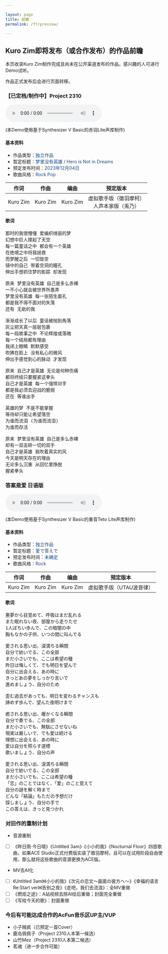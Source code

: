 ```yaml
---

layout: page
title: 前瞻
permalink: /ftrpreview/

---
```


## Kuro Zim即将发布（或合作发布）的作品前瞻

本页收录Kuro Zim制作完成且尚未在公开渠道发布的作品，感兴趣的人可进行Demo试听。

作品正式发布后会进行页面转移。

### 【已定档/制作中】Project 2310

<audio controls>
	<source src="/assets/audio/2310_Preview_CHIYU.wav" type="audio/wav">
</audio>

(本Demo使用基于Synthesizer V Basic的赤羽Lite声库制作)

#### 基本资料

* 作品类型：<font color="#194987">独立作品</font>
* 暂定标题：<font color="#194987">梦里没有英雄 / Hero is Not in Dreams</font>
* 预定发布时间：<font color="#194987">2023年12月04日</font>
* 歌曲风格：<font color="#194987">Rock Pop</font>

| 作词 | 作曲 | 编曲 | 预定版本 |
| :--: | :--: | :--: | :--: | 
| Kuro Zim | Kuro Zim | Kuro Zim | 虚拟歌手版（徵羽摩柯）<br>人声本家版（兎乃） |

#### 歌词

<pre>
那时的我很懵懂 爱编织绮丽的梦
幻想中巨人撑起了天空
每一篇童话之中 都会有一个英雄
在绝境之中将我拯救
而梦醒之后 一切皆空
镜中的自己 带着空洞的瞳孔
伸出手想抓住梦的影踪 却发现

原来 梦里没有英雄 自己是多么赤裸
一不小心就会被世界所愚弄
梦里没有英雄 每一张陌生面孔
都是我不得不面对的失落
还有 无助的我

渐渐成长了以后 童话被抛到角落
灰尘把天真一层层包裹
每一段故事之中 不论辉煌或落魄
每一个结局都有理由
我闭上眼睛 默默感受
吹拂在脸上 没有私心的微风
伸出手感觉到心的脉动 才发现

原来 自己才是英雄 无论是何种伤痛
都将终结只要握紧这拳头
自己才是英雄 每一个强悍对手
都是我必须去迎战的脆弱
还在 等谁出手

英雄的梦 不是不能掌握
等待却只能让希望落空
为谁而流泪 (为谁而流泪)
为谁而存活

原来 梦里没有英雄 自己是多么赤裸
却有一双击碎一切的双手
自己才是英雄 我吹着真实的风
今天是明天存在的理由
无论多么沉重 从回忆里挣脱
握紧拳头
</pre>

### 答案是爱 日语版

<audio controls>
	<source src="/assets/audio/LoveAnswer_DemoJP_Teto.mp3" type="audio/mp3">
</audio>

(本Demo使用基于Synthesizer V Basic的重音Teto Lite声库制作)

#### 基本资料

* 作品类型：<font color="#194987">独立作品</font>
* 暂定标题：<font color="#194987">愛で答えで</font>
* 预定发布时间：<font color="#194987">未确定</font>
* 歌曲风格：<font color="#194987">Rock</font>

| 作词 | 作曲 | 编曲 | 预定版本 |
| :--: | :--: | :--: | :--: | 
| Kuro Zim | Kuro Zim | Kuro Zim | 虚拟歌手版（UTAU波音律） |

#### 歌词
<pre>
悪夢から目覚めて、呼吸はまだ乱れる
また眠れない夜、部屋から走りたせ
1人ぼちい歩んで、この暗闇の中
胸もなかの子供、いつの間に叫んでる

愛される思い出、涙満ちる瞬間
自分で紡いでる、この全部
まだ小さいでも、ここは希望の種
昨日は悔しくて、でも明日を望んで
自分に出会える、あの時に
きっとあの夢をしっかり言いで
進めましょう、自分のため

歪む過去があっても、明日を変わるチャンスも
諦めず歩んで、望んた夜明けまで

癒される思い出、暖かくなる瞬間
自分で奏でる、この全部
まだ小さいでも、無駄にさせないね
現実は厳しいで、でも愛は続ける
理想に出会える、あの時に
愛は自分を照らす道標
歌いましょう、自分の声

愛される思い出、涙満ちる瞬間
自分で紡いでる、この全部
まだ小さいでも、ここは希望の種
「恋」のことではなく、「愛」のこと覚えて
自分の謎を解く時まで
どんな「結論」もただの予想だけ
探しましょう、自分の手で
この答えは、きっと見つかれ
</pre>

### 对旧作的重制计划

* 音源重制

- [ ] 《昨日雨·今日晴》《Untitled 3am》《小小的我》《Nocturnal Floor》四首歌曲，如果ACE Studio正式付费版实装了徵羽摩柯，且可以在试用阶段自由使用，那么就将这些歌曲的音源更换为ACE版。

* MV去AI化

- [ ] 《Untitled 3am》《小小的我》《次元の恋文～画面の彼方へ～》《幸福的语言 Re:Start ver》《告别之夜》《走吧，我们去流浪》：全MV重做
- [ ] 《燃炬之途》：A站视频去除AI绘后重做；封面完全重做
- [ ] 《写给今天的歌》：封面重做

### 今后有可能达成合作的AcFun音乐区UP主/VUP

* 小子贼疯（已预定一首Cover）
* 鹿岛佩佩子（Project 2310人本第一候选）
* 山竹Mez（Project 2310人本第二候选）
* 茗魂（进一步合作可能）
